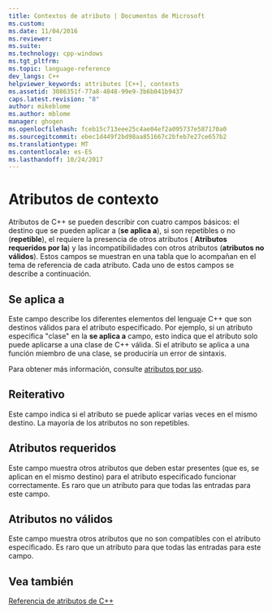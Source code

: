 ```yaml
---
title: Contextos de atributo | Documentos de Microsoft
ms.custom: 
ms.date: 11/04/2016
ms.reviewer: 
ms.suite: 
ms.technology: cpp-windows
ms.tgt_pltfrm: 
ms.topic: language-reference
dev_langs: C++
helpviewer_keywords: attributes [C++], contexts
ms.assetid: 3086351f-77a8-4048-99e9-3b6b041b9437
caps.latest.revision: "8"
author: mikeblome
ms.author: mblome
manager: ghogen
ms.openlocfilehash: fceb15c713eee25c4ae04ef2a095737e587170a0
ms.sourcegitcommit: ebec1d449f2bd98aa851667c2bfeb7e27ce657b2
ms.translationtype: MT
ms.contentlocale: es-ES
ms.lasthandoff: 10/24/2017
---
```

# <a name="attribute-contexts"></a>Atributos de contexto
Atributos de C++ se pueden describir con cuatro campos básicos: el destino que se pueden aplicar a (**se aplica a**), si son repetibles o no (**repetible**), el requiere la presencia de otros atributos ( **Atributos requeridos por la**) y las incompatibilidades con otros atributos (**atributos no válidos**). Estos campos se muestran en una tabla que lo acompañan en el tema de referencia de cada atributo. Cada uno de estos campos se describe a continuación.  
  
## <a name="applies-to"></a>Se aplica a  
 Este campo describe los diferentes elementos del lenguaje C++ que son destinos válidos para el atributo especificado. Por ejemplo, si un atributo especifica "clase" en la **se aplica a** campo, esto indica que el atributo solo puede aplicarse a una clase de C++ válida. Si el atributo se aplica a una función miembro de una clase, se produciría un error de sintaxis.  
  
 Para obtener más información, consulte [atributos por uso](../windows/attributes-by-usage.md).  
  
## <a name="repeatable"></a>Reiterativo  
 Este campo indica si el atributo se puede aplicar varias veces en el mismo destino. La mayoría de los atributos no son repetibles.  
  
## <a name="required-attributes"></a>Atributos requeridos  
 Este campo muestra otros atributos que deben estar presentes (que es, se aplican en el mismo destino) para el atributo especificado funcionar correctamente. Es raro que un atributo para que todas las entradas para este campo.  
  
## <a name="invalid-attributes"></a>Atributos no válidos  
 Este campo muestra otros atributos que no son compatibles con el atributo especificado. Es raro que un atributo para que todas las entradas para este campo.  
  
## <a name="see-also"></a>Vea también  
 [Referencia de atributos de C++](../windows/cpp-attributes-reference.md)